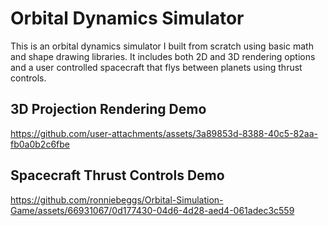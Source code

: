 # Orbital Dynamics Simulator

This is an orbital dynamics simulator I built from scratch using basic math and shape drawing libraries. It includes both 2D and 3D rendering options and a user controlled spacecraft that flys between planets using thrust controls.

## 3D Projection Rendering Demo
https://github.com/user-attachments/assets/3a89853d-8388-40c5-82aa-fb0a0b2c6fbe

## Spacecraft Thrust Controls Demo
https://github.com/ronniebeggs/Orbital-Simulation-Game/assets/66931067/0d177430-04d6-4d28-aed4-061adec3c559
